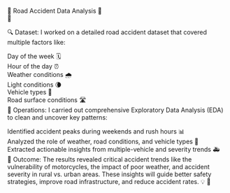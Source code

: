🚀 Road Accident Data Analysis 🚀<br>
 🌟<br>

🔍 Dataset:
I worked on a detailed road accident dataset that covered multiple factors like:<br>

Day of the week 🗓️<br>
Hour of the day ⏰<br>
Weather conditions 🌧️<br>
Light conditions 🌘<br>
Vehicle types 🚗<br>
Road surface conditions 🛣️<br>
🔧 Operations: I carried out comprehensive Exploratory Data Analysis (EDA) to clean and uncover key patterns:<br>

Identified accident peaks during weekends and rush hours 📊<br>
Analyzed the role of weather, road conditions, and vehicle types 🚦<br>
Extracted actionable insights from multiple-vehicle and severity trends 🚑<br>
🎯 Outcome: The results revealed critical accident trends like the vulnerability of motorcycles, the impact of poor weather, and accident severity in rural vs. urban areas. These insights will guide better safety strategies, improve road infrastructure, and reduce accident rates. 💡
 🙌<br>

